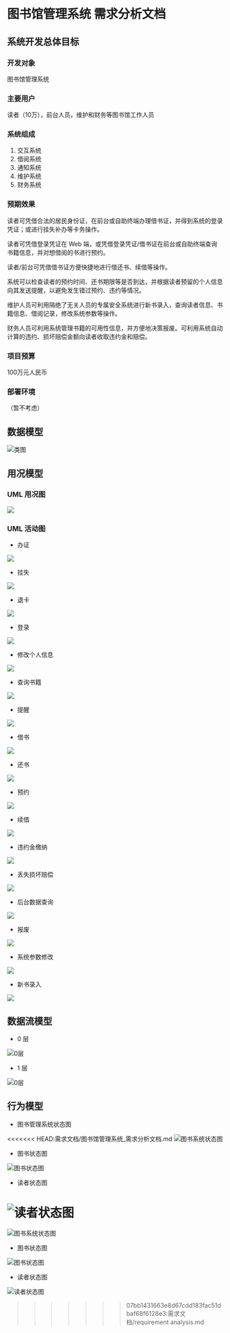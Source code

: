 # 图书馆管理系统 需求分析文档

## 系统开发总体目标

### 开发对象
图书馆管理系统

### 主要用户
读者（10万），前台人员，维护和财务等图书馆工作人员

### 系统组成
1. 交互系统
2. 借阅系统
3. 通知系统
4. 维护系统
5. 财务系统

### 预期效果

读者可凭借合法的居民身份证，在前台或自助终端办理借书证，并得到系统的登录凭证；或进行挂失补办等卡务操作。

读者可凭借登录凭证在 Web 端，或凭借登录凭证/借书证在前台或自助终端查询书籍信息，并对想借阅的书进行预约。

读者/前台可凭借借书证方便快捷地进行借还书、续借等操作。

系统可以检查读者的预约时间、还书期限等是否到达，并根据读者预留的个人信息向其发送提醒，以避免发生错过预约、违约等情况。

维护人员可利用隔绝了无关人员的专属安全系统进行新书录入，查询读者信息、书籍信息、借阅记录，修改系统参数等操作。

财务人员可利用系统管理书籍的可用性信息，并方便地决策报废。可利用系统自动计算的违约、损坏赔偿金额向读者收取违约金和赔偿。

### 项目预算
100万元人民币

### 部署环境
（暂不考虑）

## 数据模型
![类图](http://i.v2ex.co/A46ym9o0.png)

## 用况模型
### UML 用况图
![](http://ww3.sinaimg.cn/mw690/65381e00gw1f3lxvtzpqej20i10h5acn.jpg)

### UML 活动图
- 办证

![](http://ww3.sinaimg.cn/mw690/65381e00gw1f3mum4696bj209f0ej3yz.jpg)

- 挂失

![](http://ww2.sinaimg.cn/mw690/65381e00gw1f3mum6kxf0j20a30df0t3.jpg)

- 退卡

![](http://ww2.sinaimg.cn/mw690/65381e00gw1f3mumaa1bsj20cr0cbq3b.jpg)

- 登录

![](http://ww4.sinaimg.cn/mw690/65381e00gw1f3mum644wlj20ck09g74l.jpg)

- 修改个人信息

![](http://ww1.sinaimg.cn/mw690/65381e00gw1f3mumctfb5j20bu0grmxs.jpg)

- 查询书籍

![](http://ww1.sinaimg.cn/mw690/65381e00gw1f3mum4i551j206q08zdfx.jpg)

- 提醒

![](http://ww1.sinaimg.cn/mw690/65381e00gw1f3mum5663pj20h30bnaan.jpg)

- 借书

![](http://ww3.sinaimg.cn/mw690/65381e00gw1f3mum8ro23j20ex0irjs9.jpg)

- 还书

![](http://ww4.sinaimg.cn/mw690/65381e00gw1f3mum7e3yrj20ex0gjaaq.jpg)

- 预约

![](http://ww1.sinaimg.cn/mw690/65381e00gw1f3mumdxgvzj20ca0ix0tf.jpg)

- 续借

![](http://ww1.sinaimg.cn/mw690/65381e00gw1f3mumdih3lj20ex0f7wf3.jpg)

- 违约金缴纳

![](http://ww1.sinaimg.cn/mw690/65381e00gw1f3mumat0i8j208z0er3yw.jpg)

- 丢失损坏赔偿

![](http://ww1.sinaimg.cn/mw690/65381e00gw1f3mum9t06nj209n0ir74z.jpg)

- 后台数据查询

![](http://ww4.sinaimg.cn/mw690/65381e00gw1f3mum7zp94j209s0dfq39.jpg)

- 报废

![](http://ww2.sinaimg.cn/mw690/65381e00gw1f3mum9b3j1j208r0b7jrk.jpg)

- 系统参数修改

![](http://ww3.sinaimg.cn/mw690/65381e00gw1f3mumbkkv9j20dl0cjmxl.jpg)

- 新书录入

![](http://ww1.sinaimg.cn/mw690/65381e00gw1f3mumc6u5rj206q0bnq34.jpg)

## 数据流模型
- 0 层

![0层](http://i.v2ex.co/gS58tJ3C.png)

- 1 层

![0层](http://i.v2ex.co/4puQud1q.png)

## 行为模型
- 图书管理系统状态图

<<<<<<< HEAD:需求文档/图书馆管理系统_需求分析文档.md
![图书系统状态图](../图表/state_chart/system.png)

- 图书状态图

![图书状态图](../图表/state_chart/book.png)

- 读者状态图

![读者状态图](../图表/state_chart/reader.png)
=======
![图书系统状态图](https://github.com/fduse/lab2/blob/master/%E5%9B%BE%E8%A1%A8/state_chart/system.png)

- 图书状态图

![图书状态图](https://github.com/fduse/lab2/blob/master/%E5%9B%BE%E8%A1%A8/state_chart/book.png)

- 读者状态图

![读者状态图](https://github.com/fduse/lab2/blob/master/%E5%9B%BE%E8%A1%A8/state_chart/reader.png)
>>>>>>> 07bb1431663e8d67cdd183fac51dbaf68f6128e3:需求文档/requirement analysis.md

